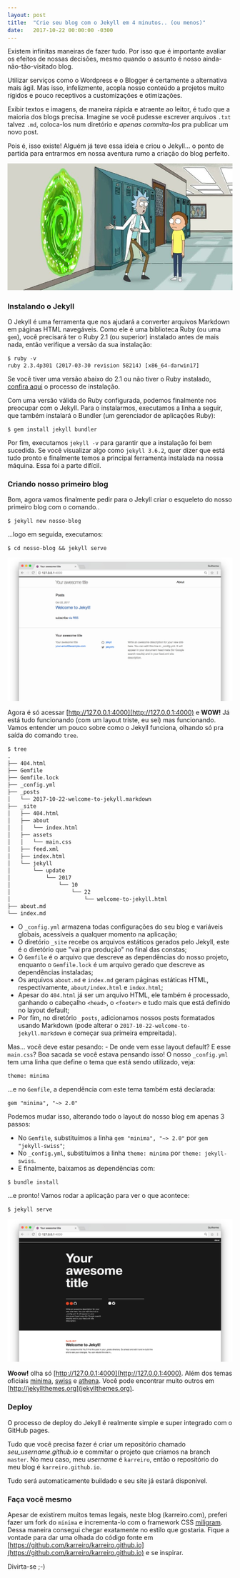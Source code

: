```yaml
---
layout: post
title:  "Crie seu blog com o Jekyll em 4 minutos.. (ou menos)"
date:   2017-10-22 00:00:00 -0300
---
```


Existem infinitas maneiras de fazer tudo. Por isso que é importante avaliar os efeitos de nossas decisões, mesmo quando o assunto é nosso ainda-não-tão-visitado blog.

Utilizar serviços como o Wordpress e o Blogger é certamente a alternativa mais ágil. Mas isso, infelizmente, acopla nosso conteúdo a projetos muito rígidos e pouco receptivos a customizações e otimizações.

Exibir textos e imagens, de maneira rápida e atraente ao leitor, é tudo que a maioria dos blogs precisa. Imagine se você pudesse escrever arquivos `.txt` talvez `.md`, coloca-los num diretório e _apenas commita-los_ pra publicar um novo post.

Pois é, isso existe! Alguém já teve essa ideia e criou o Jekyll... o ponto de partida para entrarmos em nossa aventura rumo a criação do blog perfeito.

![Rick convidando Morty para uma aventura](/assets/rick-and-morty.jpg "Wubba lubba dub-dub!")

### Instalando o Jekyll

O Jekyll é uma ferramenta que nos ajudará a converter arquivos Markdown em páginas HTML navegáveis. Como ele é uma biblioteca Ruby (ou uma `gem`), você precisará ter o Ruby 2.1 (ou superior) instalado antes de mais nada, então verifique a versão da sua instalação:
```
$ ruby -v
ruby 2.3.4p301 (2017-03-30 revision 58214) [x86_64-darwin17]
```
Se você tiver uma versão abaixo do 2.1 ou não tiver o Ruby instalado, [confira aqui](https://www.ruby-lang.org/en/documentation/installation) o processo de instalação.

Com uma versão válida do Ruby configurada, podemos finalmente nos preocupar com o Jekyll. Para o instalarmos, executamos a linha a seguir, que também instalará o Bundler (um gerenciador de aplicações Ruby):
```
$ gem install jekyll bundler
```

Por fim, executamos `jekyll -v` para garantir que a instalação foi bem sucedida. Se você visualizar algo como `jekyll 3.6.2`, quer dizer que está tudo pronto e finalmente temos a principal ferramenta instalada na nossa máquina. Essa foi a parte difícil.

### Criando nosso primeiro blog

Bom, agora vamos finalmente pedir para o Jekyll criar o esqueleto do nosso primeiro blog com o comando..
```
$ jekyll new nosso-blog
```

...logo em seguida, executamos:
```
$ cd nosso-blog && jekyll serve
```

![ScreenShot com o Minima](/assets/minima-screenshot.jpg "Minima")

Agora é só acessar [http://127.0.0.1:4000](http://127.0.0.1:4000) e **WOW!** Já está tudo funcionando (com um layout triste, eu sei) mas funcionando. Vamos entender um pouco sobre como o Jekyll funciona, olhando só pra saída do comando `tree`.

```
$ tree
.
├── 404.html
├── Gemfile
├── Gemfile.lock
├── _config.yml
├── _posts
│   └── 2017-10-22-welcome-to-jekyll.markdown
├── _site
│   ├── 404.html
│   ├── about
│   │   └── index.html
│   ├── assets
│   │   └── main.css
│   ├── feed.xml
│   ├── index.html
│   └── jekyll
│       └── update
│           └── 2017
│               └── 10
│                   └── 22
│                       └── welcome-to-jekyll.html
├── about.md
└── index.md
```

- O `_config.yml` armazena todas configurações do seu blog e variáveis globais, acessíveis a qualquer momento na aplicação;
- O diretório `_site` recebe os arquivos estáticos gerados pelo Jekyll, este é o diretório que "vai pra produção" no final das constas;
- O `Gemfile` é o arquivo que descreve as dependências do nosso projeto, enquanto o `Gemfile.lock` é um arquivo gerado que descreve as dependências instaladas;
- Os arquivos `about.md` e `index.md` geram páginas estáticas HTML, respectivamente, `about/index.html` e `index.html`;
- Apesar do `404.html` já ser um arquivo HTML, ele também é processado, ganhando o cabeçalho `<head>`, o `<footer>` e tudo mais que está definido no layout default;
- Por fim, no diretório `_posts`, adicionamos nossos posts formatados usando Markdown (pode alterar o `2017-10-22-welcome-to-jekyll.markdown` e começar sua primeira empreitada).

Mas... você deve estar pesando: - De onde vem esse layout default? E esse `main.css`? Boa sacada se você estava pensando isso! O nosso `_config.yml` tem uma linha que define o tema que está sendo utilizado, veja:
```
theme: minima
```
...e no `Gemfile`, a dependência com este tema também está declarada:
```
gem "minima", "~> 2.0"
```
Podemos mudar isso, alterando todo o layout do nosso blog em apenas 3 passos:
- No `Gemfile`, substituímos a linha `gem "minima", "~> 2.0"` por `gem "jekyll-swiss"`;
- No `_config.yml`, substituímos a linha `theme: minima` por `theme: jekyll-swiss`.
- E finalmente, baixamos as dependências com:

```
$ bundle install
```

...e pronto! Vamos rodar a aplicação para ver o que acontece:

```
$ jekyll serve
```

![ScreenShot com o Swiss](/assets/swiss-screenshot.jpg "Jekyll Swiss")

**Woow!** olha só [http://127.0.0.1:4000](http://127.0.0.1:4000). Além dos temas oficiais [minima](https://github.com/jekyll/minima), [swiss](https://github.com/broccolini/swiss) e [athena](https://github.com/broccolini/athena). Você pode encontrar muito outros em [http://jekyllthemes.org](jekyllthemes.org).

### Deploy

O processo de deploy do Jekyll é realmente simple e super integrado com o GitHub pages.

Tudo que você precisa fazer é criar um repositório chamado _seu_username.github.io_ e commitar o projeto que criamos na branch `master`. No meu caso, meu _username_ é `karreiro`, então o repositório do meu blog é `karreiro.github.io`.

Tudo será automaticamente buildado e seu site já estará disponível.

### Faça você mesmo

Apesar de existirem muitos temas legais, neste blog (karreiro.com), preferi fazer um fork do `minima` e incrementa-lo com o framework CSS [miligram](milligram.github.io). Dessa maneira consegui chegar exatamente no estilo que gostaria. Fique a vontade para dar uma olhada do código fonte em [https://github.com/karreiro/karreiro.github.io](https://github.com/karreiro/karreiro.github.io) e se inspirar.

Divirta-se ;-)




